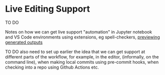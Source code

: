 # Live Editing Support

TO DO

Notes on how we can get live support "automation" in Jupyter notebook and VS Code environments using extensions, eg spell-checkers, [previewing generated outputs](https://blog.ouseful.info/2021/11/02/previewing-sphinx-and-jupyter-book-rendered-mermaid-and-wavedrom-diagrams-in-vs-code/)

TO DO also need to set up earlier the idea that we can get support at different parts of the workflow, for example, in the editor, (informally, on the command line), when making local commits using pre-commit hooks, when checking into a repo using Github Actions etc.